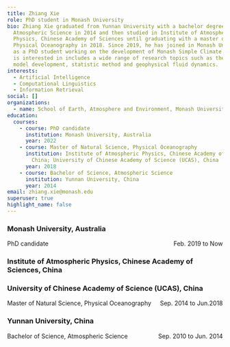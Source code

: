 ```yaml
---
title: Zhiang Xie
role: PhD student in Monash University
bio: Zhiang Xie graduated from Yunnan University with a bachelor degree in
  Atmospheric Science in 2014 and then studied in Institute of Atmospheric
  Physics, Chinese Academy of Sciences until graduating with a master degree in
  Physical Oceanography in 2018. Since 2019, he has joined in Monash University
  as a PhD student working on the development of Monash Simple Climate Model. He
  is interested in includes a wide range of research topics such as the climate
  model development, statistic method and geophysical fluid dynamics.
interests:
  - Artificial Intelligence
  - Computational Linguistics
  - Information Retrieval
social: []
organizations:
  - name: School of Earth, Atmosphere and Environment, Monash University, Australia
education:
  courses:
    - course: PhD candidate
      institution: Monash University, Australia
      year: 2022
    - course: Master of Natural Science, Physical Oceanography
      institution: Institute of Atmospheric Physics, Chinese Academy of Sciences,
        China; University of Chinese Academy of Science (UCAS), China
      year: 2018
    - course: Bachelor of Science, Atmospheric Science
      institution: Yunnan University, China
      year: 2014
email: zhiang.xie@monash.edu
superuser: true
highlight_name: false
---
```

### Monash University, Australia
<p style="text-align:left;"> PhD candidate <span style="float:right;"> Feb. 2019 to Now </span> </p> 

### Institute of Atmospheric Physics, Chinese Academy of Sciences, China
### University of Chinese Academy of Science (UCAS), China
<p style="text-align:left;"> Master of Natural Science, Physical Oceanography <span style="float:right;"> Sep. 2014 to Jun.2018 </span> </p> 

### Yunnan University, China
<p style="text-align:left;"> Bachelor of Science, Atmospheric Science <span style="float:right;"> Sep. 2010 to Jun. 2014 </span> </p> 
